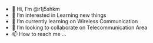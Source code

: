 - 👋 Hi, I’m @r1j5shkm
- 👀 I’m interested in Learning new things
- 🌱 I’m currently learning on Wireless Communication
- 💞️ I’m looking to collaborate on Telecommunication Area
- 📫 How to reach me ...

<!---
r1j5shkm/r1j5shkm is a ✨ special ✨ repository because its `README.md` (this file) appears on your GitHub profile.
You can click the Preview link to take a look at your changes.
--->
